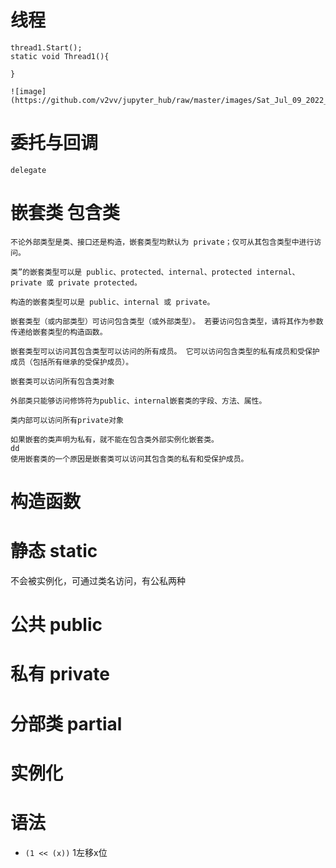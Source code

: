 # 线程


```Thread thread1 = new Thread(new ThreadStart(Thread1));
thread1.Start();
static void Thread1(){

}

![image](https://github.com/v2vv/jupyter_hub/raw/master/images/Sat_Jul_09_2022_1657300385652.png)

```


# 委托与回调
    delegate


# 嵌套类 包含类 

    不论外部类型是类、接口还是构造，嵌套类型均默认为 private；仅可从其包含类型中进行访问。
    
    类”的嵌套类型可以是 public、protected、internal、protected internal、private 或 private protected。
    
    构造的嵌套类型可以是 public、internal 或 private。
    
    嵌套类型（或内部类型）可访问包含类型（或外部类型）。 若要访问包含类型，请将其作为参数传递给嵌套类型的构造函数。
    
    嵌套类型可以访问其包含类型可以访问的所有成员。 它可以访问包含类型的私有成员和受保护成员（包括所有继承的受保护成员）。

    嵌套类可以访问所有包含类对象
    
    外部类只能够访问修饰符为public、internal嵌套类的字段、方法、属性。

    类内部可以访问所有private对象
    
    如果嵌套的类声明为私有，就不能在包含类外部实例化嵌套类。
    dd
    使用嵌套类的一个原因是嵌套类可以访问其包含类的私有和受保护成员。


# 构造函数 

# 静态 static

不会被实例化，可通过类名访问，有公私两种

# 公共 public

# 私有 private

# 分部类 partial

# 实例化


# 语法

- `(1 << (x))`  1左移x位